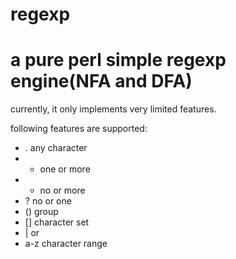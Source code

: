 regexp
======

# a pure perl simple regexp engine(NFA and DFA)

currently, it only implements very limited features.

following features are supported:

* . any character
* + one or more
* * no or more
* ? no or one
* () group
* [] character set
* | or
* a-z character range
